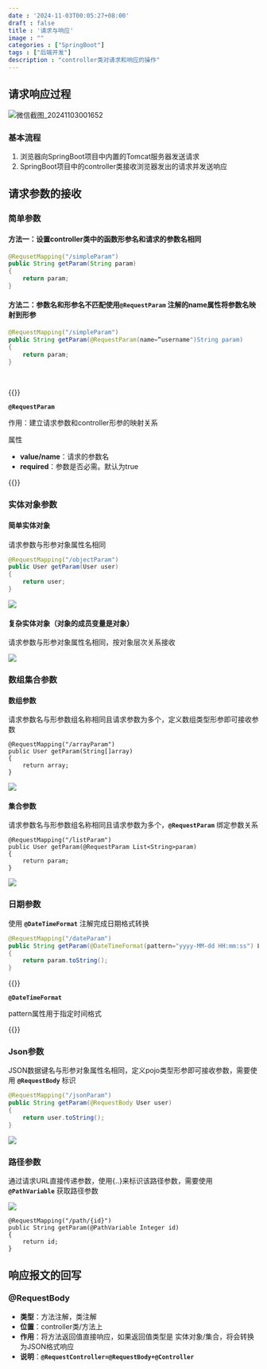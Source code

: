 ```yaml
---
date : '2024-11-03T00:05:27+08:00'
draft : false
title : '请求与响应'
image : ""
categories : ["SpringBoot"]
tags : ["后端开发"]
description : "controller类对请求和响应的操作"
---
```


## 请求响应过程

![微信截图_20241103001652](微信截图_20241103001652.png)

### 基本流程

1. 浏览器向SpringBoot项目中内置的Tomcat服务器发送请求
2. SpringBoot项目中的controller类接收浏览器发出的请求并发送响应

## 请求参数的接收

### 简单参数

#### 	方法一：设置controller类中的函数形参名和请求的参数名相同

```java
@RequsetMapping("/simpleParam")
public String getParam(String param)
{
	return param;
}
```

#### 方法二：参数名和形参名不匹配使用`@RequestParam` 注解的name属性将参数名映射到形参

```java
@RequestMapping("/simpleParam")
public String getParam(@RequestParam(name=“username")String param)
{
	return param;
}
```

<br>

{{<notice tip>}}

**`@RequestParam`**

作用：建立请求参数和controller形参的映射关系

属性

- **value/name**：请求的参数名
- **required**：参数是否必需。默认为true

{{</notice>}}

### 实体对象参数

#### 简单实体对象

请求参数与形参对象属性名相同

```java
@RequestMapping("/objectParam")
public User getParam(User user)
{
	return user;
}
```

![](微信截图_20241103123916.png)

#### 复杂实体对象（对象的成员变量是对象）

请求参数与形参对象属性名相同，按对象层次关系接收

![](微信截图_20241103124235.png)

### 数组集合参数

#### 数组参数

请求参数名与形参数组名称相同且请求参数为多个，定义数组类型形参即可接收参数

```
@RequestMapping("/arrayParam")
public User getParam(String[]array)
{
	return array;
}
```

![](微信截图_20241103124635.png)

#### 集合参数

请求参数名与形参数组名称相同且请求参数为多个，**`@RequestParam`** 绑定参数关系

```
@RequestMapping("/listParam")
public User getParam(@RequestParam List<String>param)
{
	return param;
}
```

![](微信截图_20241103124951.png)

### 日期参数

使用 **`@DateTimeFormat`** 注解完成日期格式转换

```java
@RequestMapping("/dateParam")
public String getParam(@DateTimeFormat(pattern="yyyy-MM-dd HH:mm:ss") LocalDateTime param)
{
	return param.toString();
}
```

{{<notice tip>}}

**`@DateTimeFormat`**

pattern属性用于指定时间格式

{{</notice>}}

### Json参数

JSON数据键名与形参对象属性名相同，定义pojo类型形参即可接收参数，需要使用 **`@RequestBody`** 标识

```java
@RequestMapping("/jsonParam")
public String getParam(@RequestBody User user)
{
	return user.toString();
}
```

![](微信截图_20241103125759.png)

### 路径参数

通过请求URL直接传递参数，使用{..}来标识该路径参数，需要使用 **`@PathVariable`** 获取路径参数

![](微信截图_20241103131056.png)

```
@RequestMapping("/path/{id}")
public String getParam(@PathVariable Integer id)
{
	return id;
}
```

## 响应报文的回写

### @RequestBody

- **类型**：方法注解，类注解
- **位置**：controller类/方法上
- **作用**：将方法返回值直接响应，如果返回值类型是 实体对象/集合，将会转换为JSON格式响应
- **说明**：**`@RequestController=@RequestBody+@Controller`**

